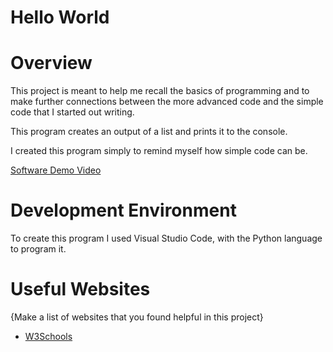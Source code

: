 # Hello World
 
# Overview

This project is meant to help me recall the basics of programming and to make further connections between the more advanced code and the simple code that I started out writing.

This program creates an output of a list and prints it to the console.

I created this program simply to remind myself how simple code can be.

[Software Demo Video](http://youtube.link.goes.here)

# Development Environment

To create this program I used Visual Studio Code, with the Python language to program it.

# Useful Websites

{Make a list of websites that you found helpful in this project}
* [W3Schools](https://www.w3schools.com/python/default.asp)